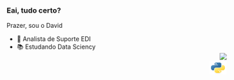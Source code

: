 ### Eai, tudo certo?

Prazer, sou o David
- :briefcase: Analista de Suporte EDI 
- :books: Estudando Data Sciency
  <div height="30" width="40" align="right">
    <img height="90em" src="https://github-readme-stats.vercel.app/api/top-langs/?username=Gabricius&layout=compact&langs_count=7&theme=dracula"/> <br>
    <img align="center" height="30" width="40" src="https://raw.githubusercontent.com/devicons/devicon/master/icons/python/python-original.svg">
  </div>
